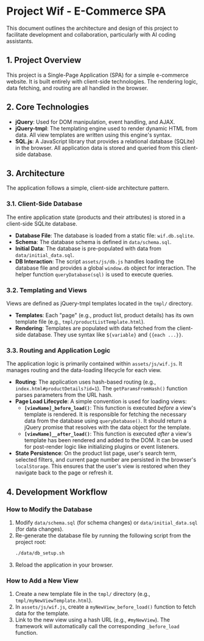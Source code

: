 # Project Wif - E-Commerce SPA

This document outlines the architecture and design of this project to facilitate development and collaboration, particularly with AI coding assistants.

## 1. Project Overview

This project is a Single-Page Application (SPA) for a simple e-commerce website. It is built entirely with client-side technologies. The rendering logic, data fetching, and routing are all handled in the browser.

## 2. Core Technologies

- **jQuery**: Used for DOM manipulation, event handling, and AJAX.
- **jQuery-tmpl**: The templating engine used to render dynamic HTML from data. All view templates are written using this engine's syntax.
- **SQL.js**: A JavaScript library that provides a relational database (SQLite) in the browser. All application data is stored and queried from this client-side database.

## 3. Architecture

The application follows a simple, client-side architecture pattern.

### 3.1. Client-Side Database

The entire application state (products and their attributes) is stored in a client-side SQLite database.

- **Database File**: The database is loaded from a static file: `wif.db.sqlite`.
- **Schema**: The database schema is defined in `data/schema.sql`.
- **Initial Data**: The database is pre-populated with data from `data/initial_data.sql`.
- **DB Interaction**: The script `assets/js/db.js` handles loading the database file and provides a global `window.db` object for interaction. The helper function `queryDatabase(sql)` is used to execute queries.

### 3.2. Templating and Views

Views are defined as jQuery-tmpl templates located in the `tmpl/` directory.

- **Templates**: Each "page" (e.g., product list, product details) has its own template file (e.g., `tmpl/productListTemplate.html`).
- **Rendering**: Templates are populated with data fetched from the client-side database. They use syntax like `${variable}` and `{{each ...}}`.

### 3.3. Routing and Application Logic

The application logic is primarily contained within `assets/js/wif.js`. It manages routing and the data-loading lifecycle for each view.

- **Routing**: The application uses hash-based routing (e.g., `index.html#productDetails?id=1`). The `getParamsFromHash()` function parses parameters from the URL hash.
- **Page Load Lifecycle**: A simple convention is used for loading views:
    - **`[viewName]_before_load()`**: This function is executed *before* a view's template is rendered. It is responsible for fetching the necessary data from the database using `queryDatabase()`. It should return a jQuery promise that resolves with the data object for the template.
    - **`[viewName]__after_load()`**: This function is executed *after* a view's template has been rendered and added to the DOM. It can be used for post-render logic like initializing plugins or event listeners.
- **State Persistence**: On the product list page, user's search term, selected filters, and current page number are persisted in the browser's `localStorage`. This ensures that the user's view is restored when they navigate back to the page or refresh it.

## 4. Development Workflow

### How to Modify the Database

1.  Modify `data/schema.sql` (for schema changes) or `data/initial_data.sql` (for data changes).
2.  Re-generate the database file by running the following script from the project root:
    ```bash
    ./data/db_setup.sh
    ```
3.  Reload the application in your browser.

### How to Add a New View

1.  Create a new template file in the `tmpl/` directory (e.g., `tmpl/myNewViewTemplate.html`).
2.  In `assets/js/wif.js`, create a `myNewView_before_load()` function to fetch data for the template.
3.  Link to the new view using a hash URL (e.g., `#myNewView`). The framework will automatically call the corresponding `_before_load` function.
